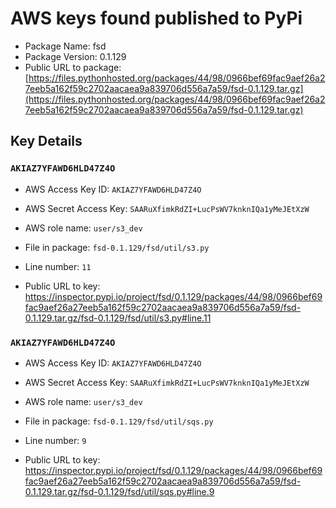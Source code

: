 # AWS keys found published to PyPi

* Package Name: fsd
* Package Version: 0.1.129
* Public URL to package: [https://files.pythonhosted.org/packages/44/98/0966bef69fac9aef26a27eeb5a162f59c2702aacaea9a839706d556a7a59/fsd-0.1.129.tar.gz](https://files.pythonhosted.org/packages/44/98/0966bef69fac9aef26a27eeb5a162f59c2702aacaea9a839706d556a7a59/fsd-0.1.129.tar.gz)

## Key Details

### `AKIAZ7YFAWD6HLD47Z4O`

* AWS Access Key ID: `AKIAZ7YFAWD6HLD47Z4O`
* AWS Secret Access Key: `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` 
* AWS role name: `user/s3_dev`
* File in package: `fsd-0.1.129/fsd/util/s3.py`
* Line number: `11`

* Public URL to key: https://inspector.pypi.io/project/fsd/0.1.129/packages/44/98/0966bef69fac9aef26a27eeb5a162f59c2702aacaea9a839706d556a7a59/fsd-0.1.129.tar.gz/fsd-0.1.129/fsd/util/s3.py#line.11



### `AKIAZ7YFAWD6HLD47Z4O`

* AWS Access Key ID: `AKIAZ7YFAWD6HLD47Z4O`
* AWS Secret Access Key: `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` 
* AWS role name: `user/s3_dev`
* File in package: `fsd-0.1.129/fsd/util/sqs.py`
* Line number: `9`

* Public URL to key: https://inspector.pypi.io/project/fsd/0.1.129/packages/44/98/0966bef69fac9aef26a27eeb5a162f59c2702aacaea9a839706d556a7a59/fsd-0.1.129.tar.gz/fsd-0.1.129/fsd/util/sqs.py#line.9


